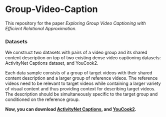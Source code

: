 # Group-Video-Caption

This repository for the paper *Exploring Group Video Captioning with Efficient Relational Approximation.*

### Datasets

We construct two datasets with pairs of a video group and its shared content description on top of two existing dense video captioning datasets: ActivityNet Captions dataset, and YouCook2.

Each data sample consists of a group of target videos with their shared content description and a larger group of reference videos. The reference videos need to be relevant to target videos while containing a larger variety of visual content and thus providing context for describing target videos. The  description should be simultaneously specific to the target group and conditioned on the reference group.

**Now, you can download [ActivityNet Captions](https://drive.google.com/drive/u/1/folders/1RwXealf9B1A89YoMUNU5FtD_Xsr9X5T3), and [YouCook2](https://drive.google.com/drive/u/1/folders/1RwXealf9B1A89YoMUNU5FtD_Xsr9X5T3).**
